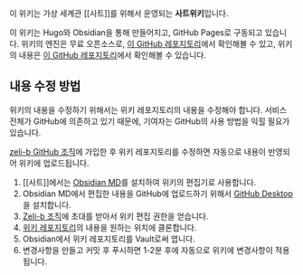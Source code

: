 이 위키는 가상 세계관 [[사트]]를 위해서 운영되는 **사트위키**입니다.

이 위키는 Hugo와 Obsidian을 통해 만들어지고, GitHub Pages로 구동되고 있습니다. 위키의 엔진은 무료 오픈소스로, [이 GitHub 레포지토리](https://github.com/zeli-b/zeli-b.github.io)에서 확인해볼 수 있고, 위키의 내용은 [이 GitHub 레포지토리](https://github.com/zeli-b/wiki)에서 확인해볼 수 있습니다.

## 내용 수정 방법
위키의 내용을 수정하기 위해서는 위키 레포지토리의 내용을 수정해야 합니다. 서비스 전체가 GitHub에 의존하고 있기 때문에, 기여자는 GitHub의 사용 방법을 익힐 필요가 있습니다.

[zeli-b GitHub 조직](https://github.com/zeli-b)에 가입한 후 위키 레포지토리를 수정하면 자동으로 내용이 반영되어 위키에 업로드됩니다.

1. [[사트]]에서는 [Obsidian MD](https://obsidian.md/)를 설치하여 위키의 편집기로 사용합니다.
2. Obsidian MD에서 편집한 내용을 GitHub에 업로드하기 위해서 [GitHub Desktop](https://desktop.github.com/download/)을 설치합니다.
3. [Zeli-b 조직](https://github.com/zeli-b)에 초대를 받아서 위키 편집 권한을 얻습니다.
4. [위키 레포지토리](https://github.com/zeli-b/wiki)의 내용을 원하는 위치에 클론합니다.
5. Obsidian에서 위키 레포지토리를 Vault로써 엽니다.
6. 변경사항을 만들고 커밋 후 푸시하면 1-2분 후에 자동으로 위키에 변경사항이 적용됩니다.